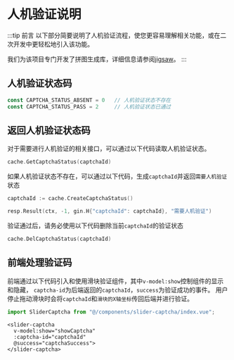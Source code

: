 # 人机验证说明

:::tip 前言
以下部分简要说明了人机验证流程，使您更容易理解相关功能，或在二次开发中更轻松地引入该功能。

我们为该项目专门开发了拼图生成库，详细信息请参阅[jigsaw](github.com/wangzmgit/jigsaw)。
:::

## 人机验证状态码

```go
const CAPTCHA_STATUS_ABSENT = 0   // 人机验证状态不存在
const CAPTCHA_STATUS_PASS = 2     // 人机验证状态已通过
```

## 返回人机验证状态码
对于需要进行人机验证的相关接口，可以通过以下代码读取人机验证状态。
```go
cache.GetCaptchaStatus(captchaId)
```

如果人机验证状态不存在，可以通过以下代码，生成`captchaId`并返回`需要人机验证`状态
```go
captchaId := cache.CreateCaptchaStatus()

resp.Result(ctx, -1, gin.H{"captchaId": captchaId}, "需要人机验证")
```

验证通过后，请务必使用以下代码删除当前`captchaId`的验证状态
```go
cache.DelCaptchaStatus(captchaId)
```

## 前端处理验证码
前端通过以下代码引入和使用滑块验证组件，其中`v-model:show`控制组件的显示和隐藏，
`captcha-id`为后端返回的`captchaId`，`success`为验证成功的事件。
用户停止拖动滑块时会将`captchaId`和`滑块的X轴坐标`传回后端并进行验证。

```js
import SliderCaptcha from "@/components/slider-captcha/index.vue";
```
```vue
<slider-captcha 
  v-model:show="showCaptcha"
  :captcha-id="captchaId" 
  @success="captchaSuccess">
</slider-captcha>
```


